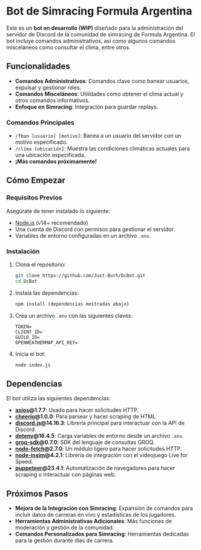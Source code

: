 # Bot de Simracing Formula Argentina

Este es un **bot en desarrollo (WIP)** diseñado para la administración del servidor de Discord de la comunidad de simracing de Formula Argentina. El bot incluye comandos administrativos, así como algunos comandos misceláneos como consultar el clima, entre otros.

## Funcionalidades

- **Comandos Administrativos**: Comandos clave como banear usuarios, expulsar y gestionar roles.
- **Comandos Misceláneos**: Utilidades como obtener el clima actual y otros comandos informativos.
- **Enfoque en Simracing**: Integración para guardar replays.

### Comandos Principales
- `/fban [usuario] [motivo]`: Banea a un usuario del servidor con un motivo especificado.
- `/clima [ubicación]`: Muestra las condiciones climáticas actuales para una ubicación especificada.
- **¡Más comandos próximamente!**

## Cómo Empezar

### Requisitos Previos

Asegúrate de tener instalado lo siguiente:

- [Node.js](https://nodejs.org/) (v14+ recomendado)
- Una cuenta de Discord con permisos para gestionar el servidor.
- Variables de entorno configuradas en un archivo `.env`.

### Instalación

1. Clona el repositorio:
   ```bash
   git clone https://github.com/Just-Burh/DcBot.git
   cd DcBot
   ```

2. Instala las dependencias:
   ```bash
   npm install (dependencias mostradas abajo)
   ```

3. Crea un archivo `.env` con las siguientes claves:
   ```
   TOKEN=
   CLIENT_ID=
   GUILD_ID=
   OPENWEATHERMAP_API_KEY=
   ```

4. Inicia el bot:
   ```bash
   node index.js
   ```

## Dependencias

El bot utiliza las siguientes dependencias:

- **[axios](https://www.npmjs.com/package/axios)@1.7.7**: Usado para hacer solicitudes HTTP.
- **[cheerio](https://www.npmjs.com/package/cheerio)@1.0.0**: Para parsear y hacer scraping de HTML.
- **[discord.js](https://www.npmjs.com/package/discord.js)@14.16.3**: Librería principal para interactuar con la API de Discord.
- **[dotenv](https://www.npmjs.com/package/dotenv)@16.4.5**: Carga variables de entorno desde un archivo `.env`.
- **[groq-sdk](https://www.npmjs.com/package/groq-sdk)@0.7.0**: SDK del lenguaje de consultas GROQ.
- **[node-fetch](https://www.npmjs.com/package/node-fetch)@2.7.0**: Un módulo ligero para hacer solicitudes HTTP.
- **[node-insim](https://www.npmjs.com/package/node-insim)@4.2.1**: Librería de integración con el videojuego Live for Speed.
- **[puppeteer](https://www.npmjs.com/package/puppeteer)@23.4.1**: Automatización de navegadores para hacer scraping o interactuar con páginas web.

## Próximos Pasos

- **Mejora de la Integración con Simracing**: Expansión de comandos para incluir datos de carreras en vivo y estadísticas de los jugadores.
- **Herramientas Administrativas Adicionales**: Más funciones de moderación y gestión de la comunidad.
- **Comandos Personalizados para Simracing**: Herramientas dedicadas para la gestión durante días de carrera.


